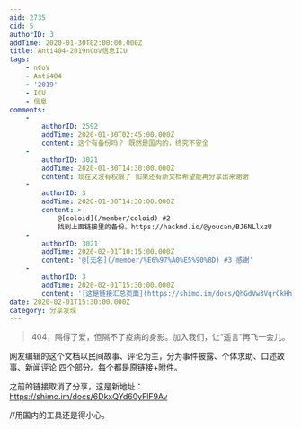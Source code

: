 ```yaml
---
aid: 2735
cid: 5
authorID: 3
addTime: 2020-01-30T02:00:00.000Z
title: Anti404-2019nCoV信息ICU
tags:
    - nCoV
    - Anti404
    - '2019'
    - ICU
    - 信息
comments:
    -
        authorID: 2592
        addTime: 2020-01-30T02:45:00.000Z
        content: 这个有备份吗？ 既然是国内的，终究不安全
    -
        authorID: 3021
        addTime: 2020-01-30T14:30:00.000Z
        content: 现在又没有权限了 如果还有新文档希望能再分享出来谢谢
    -
        authorID: 3
        addTime: 2020-01-30T14:30:00.000Z
        content: >-
            @[coloid](/member/coloid) #2
            找到上面链接里的备份。https://hackmd.io/@youcan/BJ6NLlxzU
    -
        authorID: 3021
        addTime: 2020-02-01T10:15:00.000Z
        content: '@[无名](/member/%E6%97%A0%E5%90%8D) #3 感谢'
    -
        authorID: 3
        addTime: 2020-02-01T15:30:00.000Z
        content: '[这是链接汇总页面](https://shimo.im/docs/QhGdVw3VqrCkHhRt)。'
date: 2020-02-01T15:30:00.000Z
category: 分享发现
---
```


> 404，隔得了爱，但隔不了疫病的身影。加入我们，让“遥言”再飞一会儿。

网友编辑的这个文档以民间故事、评论为主，分为事件披露、个体求助、口述故事、新闻评论 四个部分。每个都是原链接+附件。

之前的链接取消了分享，这是新地址：https://shimo.im/docs/6DkxQYd60yFlF9Av

//用国内的工具还是得小心。

